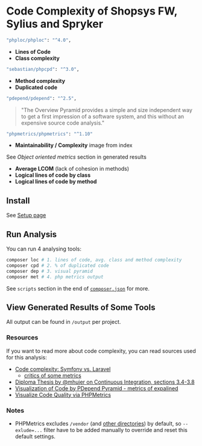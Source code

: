 # Code Complexity of Shopsys FW, Sylius and Spryker 

```bash
"phploc/phploc": "^4.0",
```

- **Lines of Code**
- **Class complexity**

```bash
"sebastian/phpcpd": "^3.0",
```

- **Method complexity**
- **Duplicated code**

```bash
"pdepend/pdepend": "^2.5",
```

> "The Overview Pyramid provides a simple and size independent way to get a first impression of a software system, and this without an expensive source code analysis."


```bash
"phpmetrics/phpmetrics": "^1.10"
```

- **Maintainability / Complexity** image from index

See *Object oriented metrics* section in generated results

- **Average LCOM** (lack of cohesion in methods)  
- **Logical lines of code by class**
- **Logical lines of code by method**

## Install

See [Setup page](/docs/setup.md)

## Run Analysis

You can run 4 analysing tools:

```bash
composer loc # 1. lines of code, avg. class and method complexity
composer cpd # 2. % of duplicated code
composer dep # 3. visual pyramid
composer met # 4. php metrics output
```

See `scripts` section in the end of [`composer.json`](composer.json) for more.


## View Generated Results of Some Tools  

All output can be found in `/output` per project.


### Resources

If you want to read more about code complexity, you can read sources used for this analysis: 

- [Code complexity: Symfony vs. Laravel](https://medium.com/@taylorotwell/measuring-code-complexity-64356da605f9)
    - [critics of some metrics](https://news.ycombinator.com/item?id=13364649)
- [Diploma Thesis by @mhujer on Continuous Integration, sections 3.4-3.8](https://blog.martinhujer.cz/bp/)
- [Visualization of Code by PDepend Pyramid - metrics of expalined](https://pdepend.org/documentation/handbook/reports/overview-pyramid.html) 
- [Visualize Code Quality via PHPMetrics](https://www.sitepoint.com/visualize-codes-quality-phpmetrics/)


### Notes

- PHPMetrics excludes `/vendor` (and [other directories](https://github.com/phpmetrics/PhpMetrics/blob/d0a127cd2da8e75a56b7a27eff7a153c6fed83e6/src/Hal/Application/Config/TreeBuilder.php#L48)) by default, so `--exlude=...` filter have to be added manually to override and reset this default settings.
